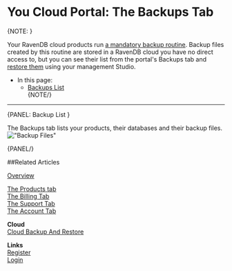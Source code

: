 # You Cloud Portal: The Backups Tab

{NOTE: }

Your RavenDB cloud products run [a mandatory backup routine](../../cloud/cloud-backup-and-restore#the-mandatory-backup-routine). 
Backup files created by this routine are stored in a RavenDB cloud you have no direct access to, but you can see their list 
from the portal's Backups tab and [restore them](../../cloud/cloud-backup-and-restore#restore-mandatory-backup-files) using your 
management Studio.  

* In this page:  
   * [Backups List](../../cloud/portal/cloud-portal-backups-tab#backup-files)  
{NOTE/}

---

{PANEL: Backup List }

The Backups tab lists your products, their databases and their backup files.  
!["Backup Files"](images\portal-backups-tab-002-backup-files.png "Backup Files")  

{PANEL/}

##Related Articles

[Overview](../../cloud/cloud-overview)  
  
[The Products tab](../../cloud/portal/cloud-portal-products-tab)  
[The Billing Tab](../../cloud/portal/cloud-portal-billing-tab)  
[The Support Tab](../../cloud/portal/cloud-portal-support-tab)  
[The Account Tab](../../cloud/portal/cloud-portal-account-tab)  

**Cloud**  
[Cloud Backup And Restore](../../cloud/cloud-backup-and-restore)  
  
**Links**  
[Register]( https://cloud.ravendb.net/user/register)  
[Login]( https://cloud.ravendb.net/user/login)  
